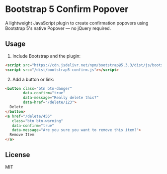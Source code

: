 # Bootstrap 5 Confirm Popover

A lightweight JavaScript plugin to create confirmation popovers using Bootstrap 5's native Popover — no jQuery required.

## Usage

1. Include Bootstrap and the plugin:

```html
<script src="https://cdn.jsdelivr.net/npm/bootstrap@5.3.3/dist/js/bootstrap.bundle.min.js"></script>
<script src="/dist/bootstrap5-confirm.js"></script>
```

2. Add a button or link:

```html
<button class="btn btn-danger"
        data-confirm="true"
        data-message="Really delete this?"
        data-href="/delete/123">
  Delete
</button>
<a href="/delete/456"
   class="btn btn-warning"
   data-confirm="true"
   data-message="Are you sure you want to remove this item?">
  Remove Item
</a>
```

## License

MIT
